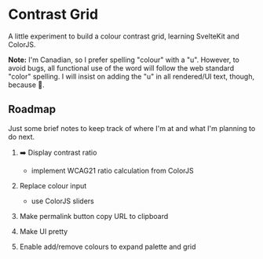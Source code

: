 # Contrast Grid

A little experiment to build a colour contrast grid, learning SvelteKit and ColorJS.

**Note:** I'm Canadian, so I prefer spelling "colour" with a "u". However, to avoid bugs, all functional use of the word will follow the web standard "color" spelling. I will insist on adding the "u" in all rendered/UI text, though, because 🍁.

## Roadmap

Just some brief notes to keep track of where I'm at and what I'm planning to do next.

1. ➡️ Display contrast ratio

   - implement WCAG21 ratio calculation from ColorJS

1. Replace colour input

   - use ColorJS sliders

1. Make permalink button copy URL to clipboard

1. Make UI pretty
1. Enable add/remove colours to expand palette and grid
